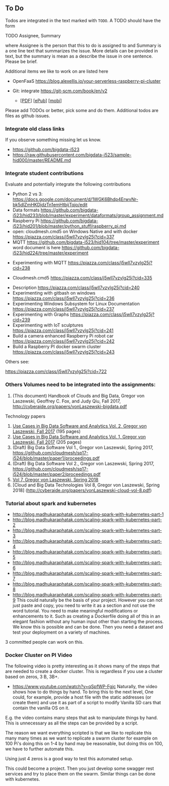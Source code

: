 ## To Do

Todos are integrated in the text marked with `TODO`. A TODO should have
the form

TODO Assignee, Summary

where Assignee is the person that this to do is assigned to and Summary
is a one line text that summarizes the issue. More details can be
provided in text, but the summary is mean as a describe the issue in one
sentence. Please be brief.

Additional items we like to work on are listed here

-   OpenFaaS
    <https://blog.alexellis.io/your-serverless-raspberry-pi-cluster>
-   Git: integrate <https://git-scm.com/book/en/v2>

    -   [[PDF](https://github.com/progit/progit2/releases/download/2.1.61/progit.pdf)]
        [[ePub](https://github.com/progit/progit2/releases/download/2.1.61/progit.epub)]
        [[mobi](https://github.com/progit/progit2/releases/download/2.1.61/progit.mobi)]


Please add TODOs or better, pick some and do them. Additional todos
are files as github issues.



### Integrate old class links

If you observe something missing let us know.

-   <https://github.com/bigdata-i523>
-   <https://raw.githubusercontent.com/bigdata-i523/sample-hid000/master/README.md>


### Integrate student contributions

Evaluate and potentially integrate the following contributions

* Python 2 vs 3: <https://docs.google.com/document/d/1WGK6Bhdp4ErwvNr-bk5dlZmHKDjdzTn1emHtbijTqjo/edit>
* Data formats <https://github.com/bigdata-i523/hid233/blob/master/experiment/dataformats/group_assignment.md>
* Raspberry Pi <https://github.com/bigdata-i523/hid201/blob/master/python_stuff/raspberry_pi.md>
* open: cloudmesh.cmd5 on Windows Native and with docker
    <https://piazza.com/class/j5wll7vzylg25j?cid=337>
* MQTT
  <https://github.com/bigdata-i523/hid104/tree/master/experiment>
  word document is here
  <https://github.com/bigdata-i523/hid224/tree/master/experiment>
- Experimenting with MQTT <https://piazza.com/class/j5wll7vzylg25j?cid=238>

*  Cloudmesh.cmd5 <https://piazza.com/class/j5wll7vzylg25j?cid=335>
-   Description            <https://piazza.com/class/j5wll7vzylg25j?cid=240>
-   Experimenting with gitbash on windows            <https://piazza.com/class/j5wll7vzylg25j?cid=236>
-   Experimenting Windows Subsystem for Linux Documentation            <https://piazza.com/class/j5wll7vzylg25j?cid=237>
-   Experimenting with Graphs            <https://piazza.com/class/j5wll7vzylg25j?cid=239>
-   Experimenting with IoT sculptures            <https://piazza.com/class/j5wll7vzylg25j?cid=241>
-   Build a camera enhanced Raspberry Pi robot car            <https://piazza.com/class/j5wll7vzylg25j?cid=242>
-   Build a Raspberry PI docker swarm cluster            <https://piazza.com/class/j5wll7vzylg25j?cid=243>

Others see:

<https://piazza.com/class/j5wll7vzylg25j?cid=722>




### Others Volumes need to be integrated into the assignments:


1. (This document) Handbook of Clouds and Big Data, Gregor von Laszewski, Geoffrey C. Fox, and Judy Qiu, Fall 2017, <http://cyberaide.org/papers/vonLaszewski-bigdata.pdf>

Technology papers

1. [Use Cases in Big Data Software and Analytics Vol. 2, Gregor von Laszewski, Fall 2017](https://github.com/laszewski/laszewski.github.io/raw/master/papers/vonLaszewski-i523-v2.pdf) (195 pages)
2. [Use Cases in Big Data Software and Analytics Vol. 1, Gregor von
Laszewski, Fall 2017](https://github.com/laszewski/laszewski.github.io/raw/master/papers/vonLaszewski-i523-v1.pdf) (205 pages)
3. (Draft) Big Data Software Vol 1., Gregor von Laszewski, Spring 2017, <https://github.com/cloudmesh/sp17-i524/blob/master/paper1/proceedings.pdf>
4. (Draft) Big Data Software Vol 2., Gregor von Laszewski, Spring 2017, <https://github.com/cloudmesh/sp17-i524/blob/master/paper2/proceedings.pdf>
5. [Vol 7, Gregor von Laszewski, Spring 2018](http://cyberaide.org/papers/vonLaszewski-cloud-vol-7.pdf)
6. [Cloud and Big Data Technologies Vol 8, Gregor von Laszewski, Spring 2018]
(http://cyberaide.org/papers/vonLaszewski-cloud-vol-8.pdf)

### Tutorial about spark and kubernetes

-   <http://blog.madhukaraphatak.com/scaling-spark-with-kubernetes-part-1>
-   <http://blog.madhukaraphatak.com/scaling-spark-with-kubernetes-part-2>
-   <http://blog.madhukaraphatak.com/scaling-spark-with-kubernetes-part-3>
-   <http://blog.madhukaraphatak.com/scaling-spark-with-kubernetes-part-4>
-   <http://blog.madhukaraphatak.com/scaling-spark-with-kubernetes-part-5>
-   <http://blog.madhukaraphatak.com/scaling-spark-with-kubernetes-part-6>
-   <http://blog.madhukaraphatak.com/scaling-spark-with-kubernetes-part-7>
-   <http://blog.madhukaraphatak.com/scaling-spark-with-kubernetes-part-8>
-   <http://blog.madhukaraphatak.com/scaling-spark-with-kubernetes-part-9>
    This could naturally be the basis of your project. However you can
    not just paste and copy, you need to write it as a section and not
    use the word tutorial. You need to make meaningful modifications or
    enhancements to it. Such as creating a Dockerfile doing all of this
    in an elegant fashion without any human input other than starting
    the process. We know this is possible and can be done. Then you need
    a dataset and test your deployment on a variety of machines.

3 committed people can work on this.

### Docker Cluster on PI Video

The following video is pretty interesting as it shows many of the steps
that are needed to create a docker cluster. This is regardless if you
use a cluster based on zeros, 3 B, 3B+.

-   <https://www.youtube.com/watch?v=qSpfWP-Fgjc> Naturally, the video
    shows how to do things by hand. To bring this to the next level, One
    could, for example, provide a host file with the static addresses
    (or create them) and use it as part of a script to modify Vanilla SD
    cars that contain the vanilla OS on it.

E.g. the video contains many steps that ask to manipulate things by
hand. This is unnecessary as all the steps can be provided by a script.

The reason we want everything scripted is that we like to replicate this
many many times as we want to replicate a swarm cluster for example on
100 Pi's doing this on 1-4 by hand may be reasonable, but doing this on
100, we have to further automate this.

Using just 4 zeros is a good way to test this automated setup.

This could become a project. Then you just develop some swagger rest
services and try to place them on the swarm. Similar things can be done
with kubernetes.
